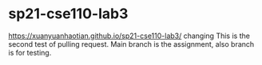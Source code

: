 # sp21-cse110-lab3
https://xuanyuanhaotian.github.io/sp21-cse110-lab3/
changing
This is the second test of pulling request.
Main branch is the assignment, also branch is for testing.
